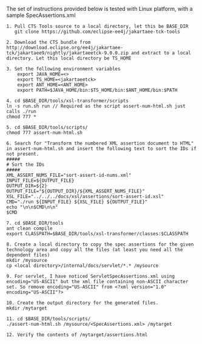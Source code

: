 The set of instructions provided below is tested with Linux platform, with a sample SpecAssertions.xml

    1. Pull CTS Tools source to a local directory, let this be BASE_DIR
       git clone https://github.com/eclipse-ee4j/jakartaee-tck-tools

    2. Download the CTS bundle from http://download.eclipse.org/ee4j/jakartaee-tck/jakartaee9/nightly/jakartaeetck-9.0.0.zip and extract to a local directory. Let this local directory be TS_HOME

    3. Set the following environment variables
        export JAVA_HOME=<>
        export TS_HOME=<jakartaeetck>
        export ANT_HOME=<ANT_HOME>
        export PATH=$JAVA_HOME/bin:$TS_HOME/bin:$ANT_HOME/bin:$PATH

    4. cd $BASE_DIR/tools/xsl-transformer/scripts
    ln -s run.sh run // Required as the script assert-num-html.sh just calls ./run
    chmod 777 *

    5. cd $BASE_DIR/tools/scripts/
    chmod 777 assert-num-html.sh

    6. Search for "Transform the numbered XML assertion document to HTML" in assert-num-html.sh and insert the following text to sort the IDs if not present.
    #####
    # Sort the IDs
    #####
    XML_ASSERT_NUMS_FILE="sort-assert-id-nums.xml"
    INPUT_FILE=${OUTPUT_FILE}
    OUTPUT_DIR=${2}
    OUTPUT_FILE="${OUTPUT_DIR}/${XML_ASSERT_NUMS_FILE}"
    XSL_FILE="../../../docs/xsl/assertions/sort-assert-id.xsl"
    CMD="./run ${INPUT_FILE} ${XSL_FILE} ${OUTPUT_FILE}"
    echo "\n\n$CMD\n\n"
    $CMD

    7. cd $BASE_DIR/tools
    ant clean compile
    export CLASSPATH=$BASE_DIR/tools/xsl-transformer/classes:$CLASSPATH

    8. Create a local directory to copy the spec assertions for the given technology area and copy all the files (at least you need all the dependent files)
    mkdir /mysource
    cp <local directory>/internal/docs/servlet/*.* /mysource

    9. For servlet, I have noticed ServletSpecAssertions.xml using encoding="US-ASCII" but the xml file containing non-ASCII character set. So remove encoding="US-ASCII" from <?xml version="1.0" encoding="US-ASCII"?>

    10. Create the output directory for the generated files.
    mkdir /mytarget

    11. cd $BASE_DIR/tools/scripts/
    ./assert-num-html.sh /mysource/<SpecAssertions.xml> /mytarget

    12. Verify the contents of /mytarget/assertions.html